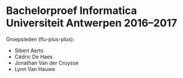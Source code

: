# Bachelorproef Informatica Universiteit Antwerpen 2016–2017

Groepsleden (flu-plus-plus):
* Sibert Aerts
* Cédric De Haes
* Jonathan Van der Cruysse
* Lynn Van Hauwe

